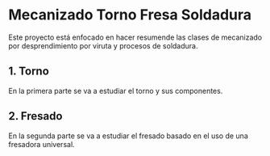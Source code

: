 # Mecanizado Torno Fresa Soldadura

Este proyecto está enfocado en hacer resumende las clases de mecanizado por desprendimiento por viruta y procesos de soldadura.

## 1. Torno
En la primera parte se va a estudiar el torno y sus componentes.

## 2. Fresado
En la segunda parte se va a estudiar el fresado basado en el uso de una fresadora universal.
